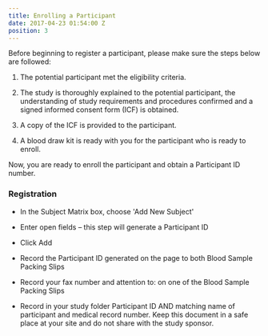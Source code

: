 ```yaml
---
title: Enrolling a Participant
date: 2017-04-23 01:54:00 Z
position: 3
---
```


Before beginning to register a participant, please make sure the steps below are followed:

1. The potential participant met the eligibility criteria.

2. The study is thoroughly explained to the potential participant, the understanding of study requirements and procedures confirmed and a signed informed consent form (ICF) is obtained.

3. A copy of the ICF is provided to the participant.

4. A blood draw kit is ready with you for the participant who is ready to enroll.

Now, you are ready to enroll the participant and obtain a Participant ID number.

### Registration

* In the Subject Matrix box, choose 'Add New Subject'

* Enter open fields – this step will generate a Participant ID

* Click Add

* Record the Participant ID generated on the page to both Blood Sample Packing Slips

* Record your fax number and attention to: on one of the Blood Sample Packing Slips

* Record in your study folder Participant ID AND matching name of participant and medical record number. Keep this document in a safe place at your site and do not share with the study sponsor.
